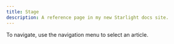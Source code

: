 ```yaml
---
title: Stage
description: A reference page in my new Starlight docs site.
---
```

To navigate, use the navigation menu to select an article.